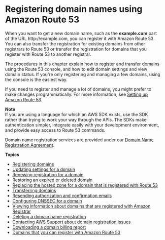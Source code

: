 # Registering domain names using Amazon Route 53<a name="registrar"></a>

When you want to get a new domain name, such as the **example\.com** part of the URL http://example\.com, you can register it with Amazon Route 53\. You can also transfer the registration for existing domains from other registrars to Route 53 or transfer the registration for domains that you register with Route 53 to another registrar\. 

The procedures in this chapter explain how to register and transfer domains using the Route 53 console, and how to edit domain settings and view domain status\. If you're only registering and managing a few domains, using the console is the easiest way\. 

If you need to register and manage a lot of domains, you might prefer to make changes programmatically\. For more information, see [Setting up Amazon Route 53](setting-up-route-53.md)\. 

**Note**  
If you are using a language for which an AWS SDK exists, use the SDK rather than trying to work your way through the APIs\. The SDKs make authentication simpler, integrate easily with your development environment, and provide easy access to Route 53 commands\. 

Domain name registration services are provided under our [Domain Name Registration Agreement](https://aws.amazon.com/route53/domain-registration-agreement/)\.

**Topics**
+ [Registering domains](domain-register-update.md)
+ [Updating settings for a domain](domain-update-settings.md)
+ [Renewing registration for a domain](domain-renew.md)
+ [Restoring an expired or deleted domain](domain-restore-expired.md)
+ [Replacing the hosted zone for a domain that is registered with Route 53](domain-replace-hosted-zone.md)
+ [Transferring domains](domain-transfer.md)
+ [Resending authorization and confirmation emails](domain-click-email-link.md)
+ [Configuring DNSSEC for a domain](domain-configure-dnssec.md)
+ [Viewing information about domains that are registered with Amazon Registrar](domain-whois-rdap.md)
+ [Deleting a domain name registration](domain-delete.md)
+ [Contacting AWS Support about domain registration issues](domain-contact-support.md)
+ [Downloading a domain billing report](domain-billing-report.md)
+ [Domains that you can register with Amazon Route 53](registrar-tld-list.md)